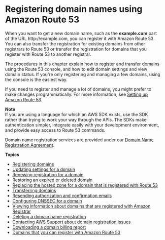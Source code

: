 # Registering domain names using Amazon Route 53<a name="registrar"></a>

When you want to get a new domain name, such as the **example\.com** part of the URL http://example\.com, you can register it with Amazon Route 53\. You can also transfer the registration for existing domains from other registrars to Route 53 or transfer the registration for domains that you register with Route 53 to another registrar\. 

The procedures in this chapter explain how to register and transfer domains using the Route 53 console, and how to edit domain settings and view domain status\. If you're only registering and managing a few domains, using the console is the easiest way\. 

If you need to register and manage a lot of domains, you might prefer to make changes programmatically\. For more information, see [Setting up Amazon Route 53](setting-up-route-53.md)\. 

**Note**  
If you are using a language for which an AWS SDK exists, use the SDK rather than trying to work your way through the APIs\. The SDKs make authentication simpler, integrate easily with your development environment, and provide easy access to Route 53 commands\. 

Domain name registration services are provided under our [Domain Name Registration Agreement](https://aws.amazon.com/route53/domain-registration-agreement/)\.

**Topics**
+ [Registering domains](domain-register-update.md)
+ [Updating settings for a domain](domain-update-settings.md)
+ [Renewing registration for a domain](domain-renew.md)
+ [Restoring an expired or deleted domain](domain-restore-expired.md)
+ [Replacing the hosted zone for a domain that is registered with Route 53](domain-replace-hosted-zone.md)
+ [Transferring domains](domain-transfer.md)
+ [Resending authorization and confirmation emails](domain-click-email-link.md)
+ [Configuring DNSSEC for a domain](domain-configure-dnssec.md)
+ [Viewing information about domains that are registered with Amazon Registrar](domain-whois-rdap.md)
+ [Deleting a domain name registration](domain-delete.md)
+ [Contacting AWS Support about domain registration issues](domain-contact-support.md)
+ [Downloading a domain billing report](domain-billing-report.md)
+ [Domains that you can register with Amazon Route 53](registrar-tld-list.md)